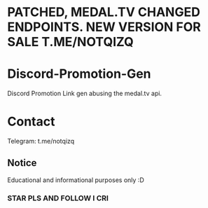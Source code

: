 # PATCHED, MEDAL.TV CHANGED ENDPOINTS. NEW VERSION FOR SALE T.ME/NOTQIZQ

# Discord-Promotion-Gen

Discord Promotion Link gen abusing the medal.tv api.


# Contact
Telegram: t.me/notqizq

## Notice
Educational and informational purposes only :D

### STAR PLS AND FOLLOW I CRI
